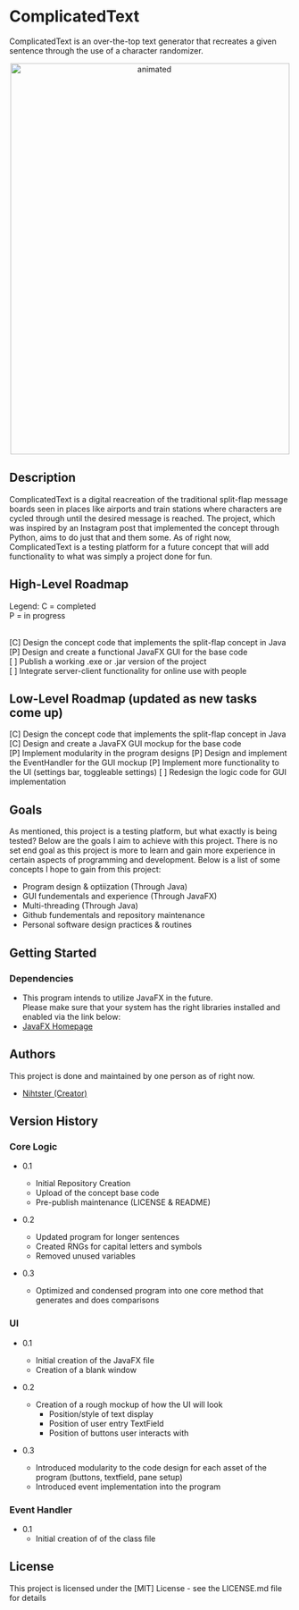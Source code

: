 # ComplicatedText

ComplicatedText is an over-the-top text generator that recreates a given sentence through the use of a character randomizer.

<p align="center">
  <img src="https://user-images.githubusercontent.com/77190903/232137745-e5a41f7a-85f6-4c2b-b821-bc5344b6f96d.gif" alt="animated" width = "500" height = "700"/>
</p>

## Description

ComplicatedText is a digital reacreation of the traditional split-flap message boards seen in places like airports and train stations where characters
are cycled through until the desired message is reached. The project, which was inspired by an Instagram post that implemented the concept through Python,
aims to do just that and them some. As of right now, ComplicatedText is a testing platform for a future concept that will add functionality to what was simply a project done for fun.

## High-Level Roadmap

Legend:
C = completed<br/>
P = in progress<br/>
<br/>

[C] Design the concept code that implements the split-flap concept in Java <br/>
[P] Design and create a functional JavaFX GUI for the base code<br/>
[ ] Publish a working .exe or .jar version of the project<br/>
[ ] Integrate server-client functionality for online use with people<br/>

## Low-Level Roadmap (updated as new tasks come up)

[C] Design the concept code that implements the split-flap concept in Java <br/>
[C] Design and create a JavaFX GUI mockup for the base code<br/>
[P] Implement modularity in the program designs
[P] Design and implement the EventHandler for the GUI mockup
[P] Implement more functionality to the UI (settings bar, toggleable settings)
[ ] Redesign the logic code for GUI implementation

## Goals

As mentioned, this project is a testing platform, but what exactly is being tested? Below are the goals I aim to achieve with this project.
There is no set end goal as this project is more to learn and gain more experience in certain aspects of programming and development.
Below is a list of some concepts I hope to gain from this project: <br/>

- Program design & optiization (Through Java)
- GUI fundementals and experience (Through JavaFX)
- Multi-threading (Through Java)
- Github fundementals and repository maintenance
- Personal software design practices & routines

## Getting Started

### Dependencies

- This program intends to utilize JavaFX in the future. <br/>
  Please make sure that your system has the right libraries installed and enabled via the link below:<br/>
- [JavaFX Homepage](https://openjfx.io/)

<!-- ### Installing

* How/where to download your program
* Any modifications needed to be made to files/folders

### Executing program

* How to run the program
* Step-by-step bullets
```
code blocks for commands
```

## Help

Any advise for common problems or issues.
```
command to run if program contains helper info
``` -->

## Authors

This project is done and maintained by one person as of right now.

- [Nihtster (Creator)](https://discord.com/users/153304819665338370)

## Version History

### Core Logic

- 0.1

  - Initial Repository Creation
  - Upload of the concept base code
  - Pre-publish maintenance (LICENSE & README)

- 0.2

  - Updated program for longer sentences
  - Created RNGs for capital letters and symbols
  - Removed unused variables

- 0.3
  - Optimized and condensed program into one core method that generates and does comparisons

### UI

- 0.1

  - Initial creation of the JavaFX file
  - Creation of a blank window

- 0.2

  - Creation of a rough mockup of how the UI will look
    - Position/style of text display
    - Position of user entry TextField
    - Position of buttons user interacts with

- 0.3
  - Introduced modularity to the code design for each asset of the program (buttons, textfield, pane setup)
  - Introduced event implementation into the program

### Event Handler

- 0.1
  - Initial creation of of the class file

## License

This project is licensed under the [MIT] License - see the LICENSE.md file for details

<!-- ## Acknowledgments -->
